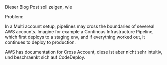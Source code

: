 
Dieser Blog Post soll zeigen, wie 

Problem:

In a Multi account setup, pipelines may cross the boundaries of severeal AWS accounts. Imagine for example a Continous Infrastructure Pipeline, which first deploys to a staging env, and if everything worked out, it continues to deploy to production. 

AWS has documentation for Cross Account, diese ist aber nicht sehr intuitiv, und beschraenkt sich auf CodeDeploy.
